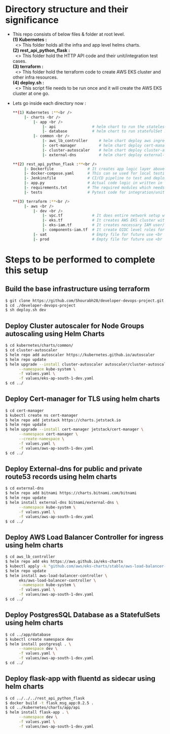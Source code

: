 

# Directory structure and their significance

  - This repo consists of below files & folder at root level.<br />
    **(1) Kubernetes :**<br />
        &nbsp;  <> This folder holds all the infra and app level helms charts.<br />
    **(2) rest_api_python_flask :**<br />
        &nbsp;  <> This folder hold the HTTP API code and their unit/integration test cases.<br />
    **(3) terraform :**<br />
        &nbsp;  <> This folder hold the terraform code to create AWS EKS cluster and other infra resources.<br />
    **(4) deploy.sh :**<br />
        &nbsp;  <> This script file needs to be run once and it will create the AWS EKS cluster at one go.<br />

  - Lets go inside each directory now :<br />
    ```sh
    **(1) Kubernetes :**<br />
         |- charts <br />
             |- app <br />
                 |- api                # helm chart to run the stateless flask-app <br />
                 |- database           # helm chart to run statefulSet Database PostgreSQL <br />
             |- common <br />
                 |- aws_lb_controller     # helm chart deploy aws ingress controller <br />
                 |- cert-manager          # helm chart deploy cert-manager on EKS Cluster <br />
                 |- cluster-autoscaler    # helm chart deploy cluster-autoscaler  <br />
                 |- external-dns          # helm chart deploy external-dns <br />

    **(2) rest_api_python_flask :**<br />
         |- Dockerfile               # It creates app logic layer above the base image <br />
         |- docker-compose.yaml      # This can se used for local testing <br />
         |- Jenkinsfile              # CI/CD pipeline to test and deploy the HTTP API service <br />
         |- app.py                   # Actual code logic in written in this file <br />
         |- requirements.txt         # The required modules which needs to be pre-installed <br />
         |- tests                    # Pytest code for integration/unit testing. <br />

    **(3) terraform :**<br />
         |- aws <br />
             |- dev <br />
                 |- vpc.tf             # It does entire network setup with VPC/subnets, etc <br />
                 |- eks.tf             # It creates AWS EKS cluster with 2 Node groups <br />
                 |- eks-iam.tf         # It creates necessary IAM user/roles for EKS <br />
                 |- components-iam.tf  # It create OIDC level roles for EKS components. <br />
             |- uat                    # Empty file for future use <br />
             |- prod                   # Empty file for future use <br />
    ```

# Steps to be performed to complete this setup

## Build the base infrastructure using terraform

  ```sh
  $ git clone https://github.com/Shourabh28/developer-devops-project.git
  $ cd ./developer-devops-project
  $ sh deploy.sh dev 
  ```

## Deploy Cluster autoscaler for Node Groups autoscaling using Helm Charts

  ```sh
  $ cd kubernetes/charts/common/
  $ cd cluster-autoscaler
  $ helm repo add autoscaler https://kubernetes.github.io/autoscaler
  $ helm repo update
  $ helm upgrade --install cluster-autoscaler autoscaler/cluster-autoscaler \
        --namespace kube-system \
        -f values.yaml \
        -f values/eks-ap-south-1-dev.yaml
  $ cd ../
  ```

## Deploy Cert-manager for TLS using helm charts

  ```sh
  $ cd cert-manager
  $ kubectl create ns cert-manager
  $ helm repo add jetstack https://charts.jetstack.io
  $ helm repo update
  $ helm upgrade --install cert-manager jetstack/cert-manager \
        --namespace cert-manager \
        --create-namespace \
        -f values.yaml \
        -f values/aws-ap-south-1-dev.yaml
  $ cd ../
  ```

## Deploy External-dns for public and private route53 records using helm charts

  ```sh
  $ cd external-dns
  $ helm repo add bitnami https://charts.bitnami.com/bitnami
  $ helm repo update
  $ helm install external-dns bitnami/external-dns \
        --namespace kube-system \
        -f values.yaml \
        -f values/aws-ap-south-1-dev.yaml
  $ cd ../
  ```

## Deploy AWS Load Balancer Controller for ingress using helm charts

  ```sh
  $ cd aws_lb_controller
  $ helm repo add eks https://aws.github.io/eks-charts
  $ kubectl apply -k "github.com/aws/eks-charts/stable/aws-load-balancer-controller//crds?ref=master"
  $ helm repo update
  $ helm install aws-load-balancer-controller \
        eks/aws-load-balancer-controller \
        --namespace kube-system \
        -f values.yaml \
        -f values/aws-ap-south-1-dev.yaml
  $ cd ../
  ```

## Deploy PostgresSQL Database as a StatefulSets using helm charts

  ```sh
  $ cd ../app/database
  $ kubectl create namespace dev
  $ helm install postgresql . \
        --namespace dev \
        -f values.yaml \
        -f values/aws-ap-south-1-dev.yaml
  $ cd ../
  ```

## Deploy flask-app with fluentd as sidecar using helm charts

  ```sh
  $ cd ../../../rest_api_python_flask
  $ docker build -t flask_msg_app:0.2.5 .
  $ cd ../kubernetes/charts/app/api
  $ helm install flask-app . \
        --namespace dev \
        -f values.yaml \
        -f values/aws-ap-south-1-dev.yaml 
  ```
